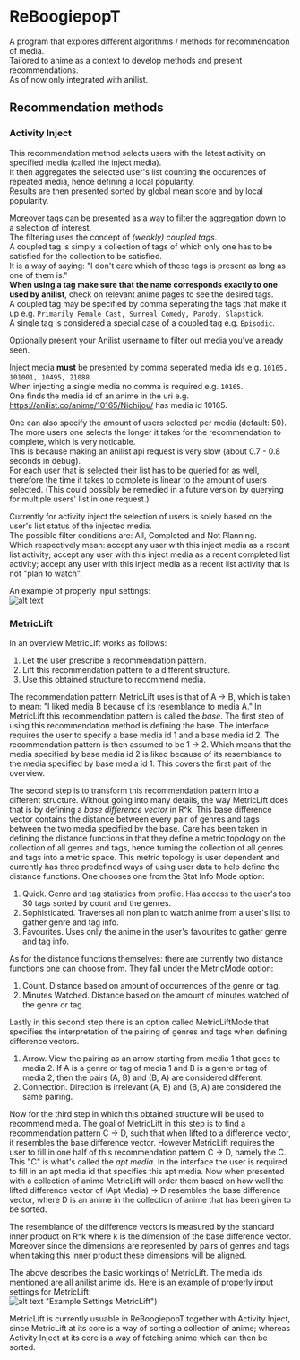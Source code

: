 # ReBoogiepopT
A program that explores different algorithms / methods for recommendation of media.  
Tailored to anime as a context to develop methods and present recommendations.  
As of now only integrated with anilist.

## Recommendation methods
### Activity Inject
This recommendation method selects users with the latest activity on specified media (called the inject media).  
It then aggregates the selected user's list counting the occurences of repeated media, hence defining a local popularity.  
Results are then presented sorted by global mean score and by local popularity.

Moreover tags can be presented as a way to filter the aggregation down to a selection of interest.  
The filtering uses the concept of *(weakly) coupled tags*.  
A coupled tag is simply a collection of tags of which only one has to be satisfied for the collection to be satisfied.  
It is a way of saying: "I don't care which of these tags is present as long as one of them is."  
**When using a tag make sure that the name corresponds exactly to one used by anilist**, check on relevant anime pages to see the desired tags.  
A coupled tag may be specified by comma seperating the tags that make it up e.g. `Primarily Female Cast, Surreal Comedy, Parody, Slapstick`.  
A single tag is considered a special case of a coupled tag e.g. `Episodic`.

Optionally present your Anilist username to filter out media you've already seen.

Inject media **must** be presented by comma seperated media ids e.g. `10165, 101001, 10495, 21088`.  
When injecting a single media no comma is required e.g. `10165`.  
One finds the media id of an anime in the uri e.g. https://anilist.co/anime/10165/Nichijou/ has media id 10165.

One can also specify the amount of users selected per media (default: 50).  
The more users one selects the longer it takes for the recommendation to complete, which is very noticable.  
This is because making an anilist api request is very slow (about 0.7 - 0.8 seconds in debug).  
For each user that is selected their list has to be queried for as well, therefore the time it takes to complete is linear to the amount of users selected.
(This could possibly be remedied in a future version by querying for multiple users' list in one request.)

Currently for activity inject the selection of users is solely based on the user's list status of the injected media.  
The possible filter conditions are: All, Completed and Not Planning.  
Which respectively mean: accept any user with this inject media as a recent list activity; accept any user with this inject media as a recent completed list activity; accept any user with this inject media as a recent list activity that is not "plan to watch".

An example of properly input settings:  
![alt text](https://i.imgur.com/q0uF8PU.png "Example Settings")

### MetricLift
In an overview MetricLift works as follows:  
1. Let the user prescribe a recommendation pattern.  
2. Lift this recommendation pattern to a different structure.  
3. Use this obtained structure to recommend media.

The recommendation pattern MetricLift uses is that of A -> B, which is taken to mean: "I liked media B because of its resemblance to media A."
In MetricLift this recommendation pattern is called the *base*.
The first step of using this recommendation method is defining the base.
The interface requires the user to specify a base media id 1 and a base media id 2.
The recommendation pattern is then assumed to be 1 -> 2.
Which means that the media specified by base media id 2 is liked because of its resemblance to the media specified by base media id 1.
This covers the first part of the overview.

The second step is to transform this recommendation pattern into a different structure.
Without going into many details, the way MetricLift does that is by defining a *base difference vector* in R^k.
This base difference vector contains the distance between every pair of genres and tags between the two media specified by the base.
Care has been taken in defining the distance functions in that they define a metric topology on the collection of all genres and tags, hence turning the collection of all genres and tags into a metric space.
This metric topology is user dependent and currently has three predefined ways of using user data to help define the distance functions.
One chooses one from the Stat Info Mode option:  
1. Quick. Genre and tag statistics from profile. Has access to the user's top 30 tags sorted by count and the genres.  
2. Sophisticated. Traverses all non plan to watch anime from a user's list to gather genre and tag info.  
3. Favourites. Uses only the anime in the user's favourites to gather genre and tag info.  

As for the distance functions themselves: there are currently two distance functions one can choose from. They fall under the MetricMode option:  
1. Count. Distance based on amount of occurrences of the genre or tag.  
2. Minutes Watched. Distance based on the amount of minutes watched of the genre or tag.

Lastly in this second step there is an option called MetricLiftMode that specifies the interpretation of the pairing of genres and tags when defining difference vectors.  
1. Arrow. View the pairing as an arrow starting from media 1 that goes to media 2. If A is a genre or tag of media 1 and B is a genre or tag of media 2, then the pairs (A, B) and (B, A) are considered different.  
2. Connection. Direction is irrelevant (A, B) and (B, A) are considered the same pairing.

Now for the third step in which this obtained structure will be used to recommend media.
The goal of MetricLift in this step is to find a recommendation pattern C -> D, such that when lifted to a difference vector, it resembles the base difference vector.
However MetricLift requires the user to fill in one half of this recommendation pattern C -> D, namely the C.
This "C" is what's called the *apt media*.
In the interface the user is required to fill in an apt media id that specifies this apt media.
Now when presented with a collection of anime MetricLift will order them based on how well the lifted difference vector of (Apt Media) -> D resembles the base difference vector, where D is an anime in the collection of anime that has been given to be sorted.

The resemblance of the difference vectors is measured by the standard inner product on R^k where k is the dimension of the base difference vector.
Moreover since the dimensions are represented by pairs of genres and tags when taking this inner product these dimensions will be aligned.

The above describes the basic workings of MetricLift.
The media ids mentioned are all anilist anime ids.
Here is an example of properly input settings for MetricLift:  
![alt text](https://i.imgur.com/VZTWWi9.png) "Example Settings MetricLift")

MetricLift is currently usuable in ReBoogiepopT together with Activity Inject, since MetricLift at its core is a way of sorting a collection of anime; whereas Activity Inject at its core is a way of fetching anime which can then be sorted.